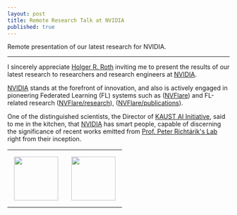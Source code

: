 ```yaml
---
layout: post
title: Remote Research Talk at NVIDIA
published: true
---
```


Remote presentation of our latest research for NVIDIA.


---

I sincerely appreciate [Holger R. Roth](https://www.linkedin.com/in/holger-r-roth-b939a79/) inviting me to present the results of our latest research to researchers and research engineers at [NVIDIA](https://www.nvidia.com/).

[NVIDIA](https://www.nvidia.com/) stands at the forefront of innovation, and also is actively engaged in pioneering Federated Learning (FL) systems such as ([NVFlare](https://developer.nvidia.com/flare)) and FL-related research ([NVFlare/research](https://github.com/NVIDIA/NVFlare/tree/main/research)), ([NVFlare/publications](https://nvflare.readthedocs.io/en/main/publications_and_talks.html)).

One of the distinguished scientists, the Director of [KAUST AI Initiative](https://cemse.kaust.edu.sa/ai), said to me in the kitchen, that [NVIDIA](https://www.nvidia.com/) has smart people, capable of discerning the significance of recent works emitted from [Prof. Peter Richtárik's Lab](https://richtarik.org/) right from their inception.

<table style="text-align:center;">
<tr>
<td style="padding:15px;text-align:center;vertical-align:middle;"> <img height="100px" src="https://burlachenkok.github.io/materials/KAUST-logo.svg"/> </td>
<td style="padding:15px;text-align:center;vertical-align:middle;"> <img height="100px" src="https://burlachenkok.github.io/materials/Nvidia_logo.svg"/> </td>
</tr>
</table>
